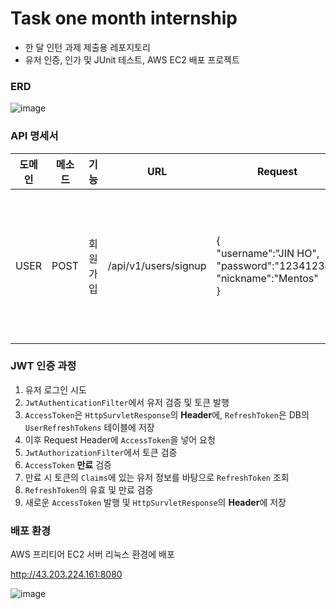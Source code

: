 ﻿# Task one month internship
- 한 달 인턴 과제 제출용 레포지토리
- 유저 인증, 인가 및 JUnit 테스트, AWS EC2 배포 프로젝트

### ERD

![image](https://github.com/user-attachments/assets/49a56d22-a021-4369-8261-b3c6296a8f5d)

### API 명세서

|도메인|메소드|기능|URL|Request|Response|Request header|
|---|---|---|---|---|---|---|
|USER|POST|회원가입|/api/v1/users/signup|{<br>"username":"JIN HO",<br>"password":"12341234",<br>"nickname":"Mentos"<br>}|{<br>"username": "JIN HO",<br>"nickname": "Mentos",<br>"authorities": [<br>{<br>"authorityName": "ROLE_USER"<br>}<br>]<br>}|

### JWT 인증 과정

1. 유저 로그인 시도
2. ```JwtAuthenticationFilter```에서 유저 검증 및 토큰 발행
3. ```AccessToken```은 ```HttpSurvletResponse```의 **Header**에, ```RefreshToken```은 DB의 ```UserRefreshTokens``` 테이블에 저장
4. 이후 Request Header에 ```AccessToken```을 넣어 요청
5. ```JwtAuthorizationFilter```에서 토큰 검증
6. ```AccessToken``` **만료** 검증
7. 만료 시 토큰의 ```Claims```에 있는 유저 정보를 바탕으로 ```RefreshToken``` 조회
8. ```RefreshToken```의 유효 및 만료 검증
9. 새로운 ```AccessToken``` 발행 및 ```HttpSurvletResponse```의 **Header**에 저장

### 배포 환경

AWS 프리티어 EC2 서버 리눅스 환경에 배포

http://43.203.224.161:8080

![image](https://github.com/user-attachments/assets/8c83adf0-9974-4323-96e7-c25b5e90e866)
